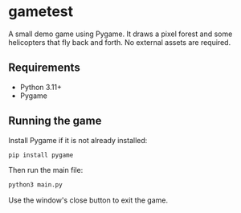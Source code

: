 # gametest

A small demo game using Pygame. It draws a pixel forest and some helicopters
that fly back and forth. No external assets are required.

## Requirements

- Python 3.11+
- Pygame

## Running the game

Install Pygame if it is not already installed:

```bash
pip install pygame
```

Then run the main file:

```bash
python3 main.py
```

Use the window's close button to exit the game.
